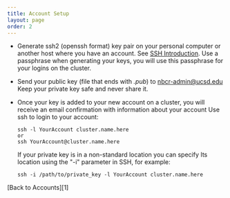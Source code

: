 ```yaml
---
title: Account Setup
layout: page
order: 2
---
```




-   Generate ssh2 (openssh format) key pair on your personal computer or
    another host where you have an account. See [SSH
    Introduction](/accounts/ssh_introduction "SSH Introduction").
    Use a passphrase when generating your keys, you will use this
    passphrase for your logins on the cluster.

-   Send your public key (file that ends with *.pub*) to nbcr-admin@ucsd.edu 
    Keep your private key safe and never share it.

-   Once your key is added to your new account on a cluster, you will
    receive an email confirmation with information about your account
    Use ssh to login to your account:

        ssh -l YourAccount cluster.name.here
        or
        ssh YourAccount@cluster.name.here

    If your private key is in a non-standard location you can specify Its
    location using the "-i" parameter in SSH, for example:

        ssh -i /path/to/private_key -l YourAccount cluster.name.here

<p></p>
[Back to Accounts][1]


[1]: /accounts

